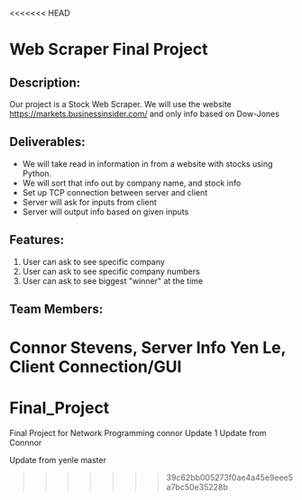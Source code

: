 <<<<<<< HEAD
# Web Scraper Final Project

## Description:
Our project is a Stock Web Scraper. We will use the website https://markets.businessinsider.com/ and only info based on Dow-Jones 


## Deliverables:
- We will take read in information in from a website with stocks using Python. 
- We will sort that info out by company name, and stock info
- Set up TCP connection between server and client
- Server will ask for inputs from client
- Server will output info based on given inputs


## Features: 
1. User can ask to see specific company
2. User can ask to see specific company numbers
3. User can ask to see biggest "winner" at the time


## Team Members:
Connor Stevens, Server Info 
Yen Le, Client Connection/GUI 
=======
# Final_Project
Final Project for Network Programming 
connor
 Update 1
 Update from Connnor

 
Update from yenle
master
>>>>>>> 39c62bb005273f0ae4a45e9eee5a7bc50e35228b
